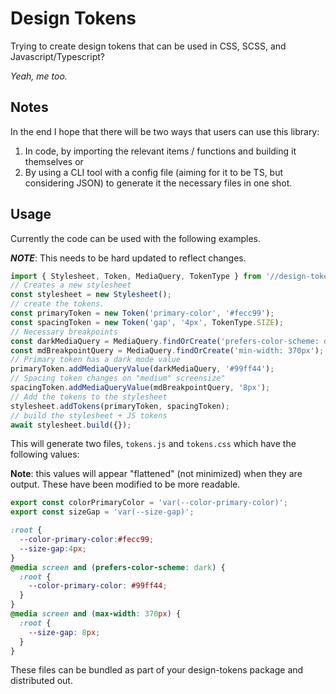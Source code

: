 # Design Tokens

Trying to create design tokens that can be used in CSS, SCSS, and Javascript/Typescript? 

_Yeah, me too._

## Notes

In the end I hope that there will be two ways that users can use this library:

1. In code, by importing the relevant items / functions and building it themselves or 
2. By using a CLI tool with a config file (aiming for it to be TS, but considering JSON) to generate it the necessary files in one shot.

## Usage

Currently the code can be used with the following examples.

__*NOTE*__: This needs to be hard updated to reflect changes.

```ts
import { Stylesheet, Token, MediaQuery, TokenType } from '//design-tokens-url.ts';
// Creates a new stylesheet
const stylesheet = new Stylesheet();
// create the tokens.
const primaryToken = new Token('primary-color', '#fecc99');
const spacingToken = new Token('gap', '4px', TokenType.SIZE);
// Necessary breakpoints
const darkMediaQuery = MediaQuery.findOrCreate('prefers-color-scheme: dark');
const mdBreakpointQuery = MediaQuery.findOrCreate('min-width: 370px');
// Primary token has a dark mode value
primaryToken.addMediaQueryValue(darkMediaQuery, '#99ff44');
// Spacing token changes on "medium" screensize"
spacingToken.addMediaQueryValue(mdBreakpointQuery, '8px');
// Add the tokens to the stylesheet
stylesheet.addTokens(primaryToken, spacingToken);
// build the stylesheet + JS tokens
await stylesheet.build({});
```

This will generate two files, `tokens.js` and `tokens.css` which have the following values:

**Note**: this values will appear "flattened" (not minimized) when they are output. These have been modified to be more readable.

```js
export const colorPrimaryColor = 'var(--color-primary-color)';
export const sizeGap = 'var(--size-gap)';
```

```css
:root {
  --color-primary-color:#fecc99;
  --size-gap:4px;
}
@media screen and (prefers-color-scheme: dark) { 
  :root {
    --color-primary-color: #99ff44;
  }
}
@media screen and (max-width: 370px) { 
  :root {
    --size-gap: 8px;
  }
}
```

These files can be bundled as part of your design-tokens package and distributed out.